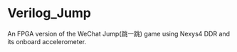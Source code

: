 # Verilog_Jump
An FPGA version of the WeChat Jump(跳一跳) game using Nexys4 DDR and its onboard accelerometer.
